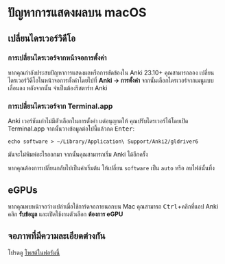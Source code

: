 # ปัญหาการแสดงผลบน macOS

<!-- toc -->

## เปลี่ยนไดรเวอร์วิดีโอ

### การเปลี่ยนไดรเวอร์จากหน้าจอการตั้งค่า
หากคุณกำลังประสบปัญหาการแสดงผลหรือการขัดข้องใน Anki 23.10+ คุณสามารถลอง
เปลี่ยนไดรเวอร์วิดีโอในหน้าจอการตั้งค่าโดยไปที่ **Anki →
การตั้งค่า** จากนั้นเลือกไดรเวอร์จากเมนูแบบเลื่อนลง หลังจากนั้น
จำเป็นต้องรีสตาร์ท Anki

### การเปลี่ยนไดรเวอร์จาก Terminal.app
Anki เวอร์ชันเก่าไม่มีตัวเลือกในการตั้งค่า แต่อนุญาตให้
คุณปรับไดรเวอร์ได้โดยเปิด Terminal.app จากนั้นวางข้อมูลต่อไปนี้แล้วกด <kbd>Enter</kbd>:

```
echo software > ~/Library/Application\ Support/Anki2/gldriver6
```

มันจะไม่พิมพ์อะไรออกมา จากนั้นคุณสามารถเริ่ม Anki ได้อีกครั้ง

หากคุณต้องการเปลี่ยนกลับไปเป็นค่าเริ่มต้น ให้เปลี่ยน `software` เป็น `auto` หรือ
ลบไฟล์นั้นทิ้ง

## eGPUs

หากคุณพบหน้าจอว่างเปล่าเมื่อใช้การ์ดจอภายนอกบน Mac คุณสามารถ <kbd>Ctrl</kbd>+คลิกที่แอป Anki คลิก **รับข้อมูล** และเปิดใช้งานตัวเลือก **ต้องการ eGPU**

## จอภาพที่มีความละเอียดต่างกัน

โปรดดู [โพสต์ในฟอรัมนี้](https://forums.ankiweb.net/t/mac-known-issues-wording-suggestion/7331)
